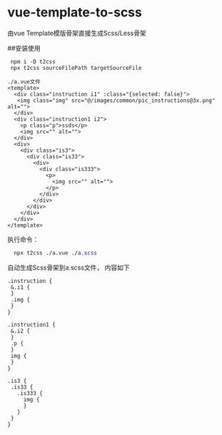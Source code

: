 # vue-template-to-scss
由vue Template模版骨架直接生成Scss/Less骨架

##安装使用
```
 npm i -D t2css
 npx t2css sourceFilePath targetSourceFile
```

``` Vue
./a.vue文件
<template>
  <div class="instruction i1" :class="{selected: false}">
   <img class="img" src="@/images/common/pic_instructions@3x.png" alt="">
  </div>
  <div class="instruction1 i2">
    <p class="p">ssds</p>
    <img src="" alt="">
  </div>
  <div>
    <div class="is3">
      <div class="is33">
        <div>
          <div class="is333">
            <p>
              <img src="" alt="">
            </p>
          </div>
        </div>
      </div>
    </div>
  </div>
</template>
```

执行命令：
``` css
  npx t2css ./a.vue ./a.scss
```
 自动生成Scss骨架到a.scss文件， 内容如下
 ```
 .instruction {
  &.i1 {
  }
  .img {
  }
}

.instruction1 {
  &.i2 {
  }
  .p {
  }
  img {
  }
}

.is3 {
  .is33 {
    .is333 {
      img {
      }
    }
  }
}
 ```